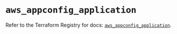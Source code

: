 # `aws_appconfig_application`

Refer to the Terraform Registry for docs: [`aws_appconfig_application`](https://registry.terraform.io/providers/hashicorp/aws/6.0.0/docs/resources/appconfig_application).
